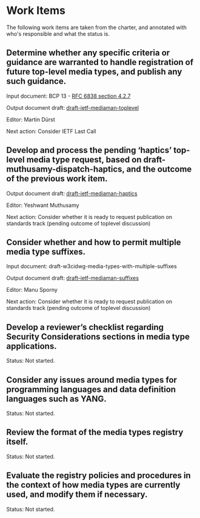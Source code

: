 # Work Items

The following work items are taken from the charter, and annotated with who's responsible and what the status is.

## Determine whether any specific criteria or guidance are warranted to handle registration of future top-level media types, and publish any such guidance.

Input document: BCP 13 - [RFC 6838 section 4.2.7](https://www.rfc-editor.org/rfc/rfc6838.html#section-4.2.7)

Output document draft: [draft-ietf-mediaman-toplevel](https://datatracker.ietf.org/doc/draft-ietf-mediaman-toplevel/)

Editor: Martin Dürst

Next action: Consider IETF Last Call

## Develop and process the pending ‘haptics’ top-level media type request, based on draft-muthusamy-dispatch-haptics, and the outcome of the previous work item.

Output document draft: [draft-ietf-mediaman-haptics](https://datatracker.ietf.org/doc/draft-ietf-mediaman-haptics/)

Editor: Yeshwant Muthusamy

Next action: Consider whether it is ready to request publication on standards track (pending outcome of toplevel discussion)

## Consider whether and how to permit multiple media type suffixes.

Input document: draft-w3cidwg-media-types-with-multiple-suffixes

Output document draft: [draft-ietf-mediaman-suffixes](https://datatracker.ietf.org/doc/draft-ietf-mediaman-suffixes/)

Editor: Manu Sporny

Next action: Consider whether it is ready to request publication on standards track (pending outcome of toplevel discussion)

## Develop a reviewer’s checklist regarding Security Considerations sections in media type applications.

Status: Not started.

## Consider any issues around media types for programming languages and data definition languages such as YANG.

Status: Not started.

## Review the format of the media types registry itself.

Status: Not started.

## Evaluate the registry policies and procedures in the context of how media types are currently used, and modify them if necessary.

Status: Not started.
